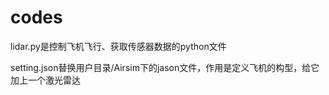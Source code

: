 # codes

lidar.py是控制飞机飞行、获取传感器数据的python文件

setting.json替换用户目录/Airsim下的jason文件，作用是定义飞机的构型，给它加上一个激光雷达
